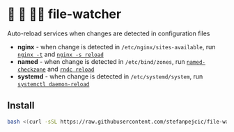 # 📄 👀 🤙🏼 file-watcher
Auto-reload services when changes are detected in configuration files


- **nginx** - when change is detected in `/etc/nginx/sites-available`, run [`nginx -t`](https://www.oreilly.com/library/view/nginx-troubleshooting/9781785288654/ch01s02.html) and [`nginx -s reload`](https://nginx.org/en/docs/beginners_guide.html#control)
- **named** -  when change is detected in `/etc/bind/zones`, run [`named-checkzone`](https://linux.die.net/man/8/named-checkzone) and [`rndc reload`](https://docs.oracle.com/cd/E19253-01/816-4556/dnsref-8/index.html)
- **systemd** -  when change is detected in `/etc/systemd/system`, run [`systemctl daemon-reload`](https://www.man7.org/linux/man-pages/man1/systemctl.1.html)

## Install

```bash
bash <(curl -sSL https://raw.githubusercontent.com/stefanpejcic/file-watcher/main/install.sh)
```
